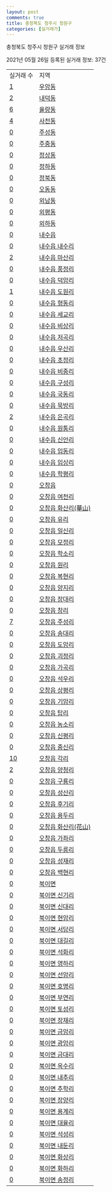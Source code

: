 ```yaml
---
layout: post
comments: true
title: 충청북도 청주시 청원구
categories: [실거래가]
---
```


충청북도 청주시 청원구 실거래 정보

2021년 05월 26일 등록된 실거래 정보: 37건


<table>
  <tr>
    <td>실거래 수</td>
    <td>지역</td>
  </tr>

  
  <tr>
    <td><a href="4311410100.html">1</a></td>
    <td><a href="4311410100.html">우암동</a></td>
  </tr>
    

  <tr>
    <td><a href="4311410200.html">2</a></td>
    <td><a href="4311410200.html">내덕동</a></td>
  </tr>
    

  <tr>
    <td><a href="4311410300.html">6</a></td>
    <td><a href="4311410300.html">율량동</a></td>
  </tr>
    

  <tr>
    <td><a href="4311410400.html">4</a></td>
    <td><a href="4311410400.html">사천동</a></td>
  </tr>
    

  <tr>
    <td><a href="4311410500.html">0</a></td>
    <td><a href="4311410500.html">주성동</a></td>
  </tr>
    

  <tr>
    <td><a href="4311410600.html">0</a></td>
    <td><a href="4311410600.html">주중동</a></td>
  </tr>
    

  <tr>
    <td><a href="4311410700.html">0</a></td>
    <td><a href="4311410700.html">정상동</a></td>
  </tr>
    

  <tr>
    <td><a href="4311410800.html">0</a></td>
    <td><a href="4311410800.html">정하동</a></td>
  </tr>
    

  <tr>
    <td><a href="4311410900.html">0</a></td>
    <td><a href="4311410900.html">정북동</a></td>
  </tr>
    

  <tr>
    <td><a href="4311411000.html">0</a></td>
    <td><a href="4311411000.html">오동동</a></td>
  </tr>
    

  <tr>
    <td><a href="4311411100.html">0</a></td>
    <td><a href="4311411100.html">외남동</a></td>
  </tr>
    

  <tr>
    <td><a href="4311411200.html">0</a></td>
    <td><a href="4311411200.html">외평동</a></td>
  </tr>
    

  <tr>
    <td><a href="4311411300.html">0</a></td>
    <td><a href="4311411300.html">외하동</a></td>
  </tr>
    

  <tr>
    <td><a href="4311425000.html">0</a></td>
    <td><a href="4311425000.html">내수읍</a></td>
  </tr>
    

  <tr>
    <td><a href="4311425021.html">0</a></td>
    <td><a href="4311425021.html">내수읍 내수리</a></td>
  </tr>
    

  <tr>
    <td><a href="4311425022.html">2</a></td>
    <td><a href="4311425022.html">내수읍 마산리</a></td>
  </tr>
    

  <tr>
    <td><a href="4311425023.html">0</a></td>
    <td><a href="4311425023.html">내수읍 풍정리</a></td>
  </tr>
    

  <tr>
    <td><a href="4311425024.html">0</a></td>
    <td><a href="4311425024.html">내수읍 덕암리</a></td>
  </tr>
    

  <tr>
    <td><a href="4311425025.html">1</a></td>
    <td><a href="4311425025.html">내수읍 도원리</a></td>
  </tr>
    

  <tr>
    <td><a href="4311425026.html">0</a></td>
    <td><a href="4311425026.html">내수읍 형동리</a></td>
  </tr>
    

  <tr>
    <td><a href="4311425027.html">0</a></td>
    <td><a href="4311425027.html">내수읍 세교리</a></td>
  </tr>
    

  <tr>
    <td><a href="4311425028.html">0</a></td>
    <td><a href="4311425028.html">내수읍 비상리</a></td>
  </tr>
    

  <tr>
    <td><a href="4311425029.html">0</a></td>
    <td><a href="4311425029.html">내수읍 저곡리</a></td>
  </tr>
    

  <tr>
    <td><a href="4311425030.html">0</a></td>
    <td><a href="4311425030.html">내수읍 우산리</a></td>
  </tr>
    

  <tr>
    <td><a href="4311425031.html">0</a></td>
    <td><a href="4311425031.html">내수읍 초정리</a></td>
  </tr>
    

  <tr>
    <td><a href="4311425032.html">0</a></td>
    <td><a href="4311425032.html">내수읍 비중리</a></td>
  </tr>
    

  <tr>
    <td><a href="4311425033.html">0</a></td>
    <td><a href="4311425033.html">내수읍 구성리</a></td>
  </tr>
    

  <tr>
    <td><a href="4311425034.html">0</a></td>
    <td><a href="4311425034.html">내수읍 국동리</a></td>
  </tr>
    

  <tr>
    <td><a href="4311425035.html">0</a></td>
    <td><a href="4311425035.html">내수읍 묵방리</a></td>
  </tr>
    

  <tr>
    <td><a href="4311425036.html">2</a></td>
    <td><a href="4311425036.html">내수읍 은곡리</a></td>
  </tr>
    

  <tr>
    <td><a href="4311425037.html">0</a></td>
    <td><a href="4311425037.html">내수읍 원통리</a></td>
  </tr>
    

  <tr>
    <td><a href="4311425038.html">0</a></td>
    <td><a href="4311425038.html">내수읍 신안리</a></td>
  </tr>
    

  <tr>
    <td><a href="4311425039.html">0</a></td>
    <td><a href="4311425039.html">내수읍 입동리</a></td>
  </tr>
    

  <tr>
    <td><a href="4311425040.html">0</a></td>
    <td><a href="4311425040.html">내수읍 입상리</a></td>
  </tr>
    

  <tr>
    <td><a href="4311425041.html">0</a></td>
    <td><a href="4311425041.html">내수읍 학평리</a></td>
  </tr>
    

  <tr>
    <td><a href="4311425300.html">0</a></td>
    <td><a href="4311425300.html">오창읍</a></td>
  </tr>
    

  <tr>
    <td><a href="4311425321.html">0</a></td>
    <td><a href="4311425321.html">오창읍 여천리</a></td>
  </tr>
    

  <tr>
    <td><a href="4311425322.html">0</a></td>
    <td><a href="4311425322.html">오창읍 화산리(華山)</a></td>
  </tr>
    

  <tr>
    <td><a href="4311425323.html">0</a></td>
    <td><a href="4311425323.html">오창읍 유리</a></td>
  </tr>
    

  <tr>
    <td><a href="4311425324.html">0</a></td>
    <td><a href="4311425324.html">오창읍 일신리</a></td>
  </tr>
    

  <tr>
    <td><a href="4311425325.html">0</a></td>
    <td><a href="4311425325.html">오창읍 모정리</a></td>
  </tr>
    

  <tr>
    <td><a href="4311425326.html">0</a></td>
    <td><a href="4311425326.html">오창읍 학소리</a></td>
  </tr>
    

  <tr>
    <td><a href="4311425327.html">0</a></td>
    <td><a href="4311425327.html">오창읍 원리</a></td>
  </tr>
    

  <tr>
    <td><a href="4311425328.html">0</a></td>
    <td><a href="4311425328.html">오창읍 복현리</a></td>
  </tr>
    

  <tr>
    <td><a href="4311425329.html">0</a></td>
    <td><a href="4311425329.html">오창읍 양지리</a></td>
  </tr>
    

  <tr>
    <td><a href="4311425330.html">0</a></td>
    <td><a href="4311425330.html">오창읍 장대리</a></td>
  </tr>
    

  <tr>
    <td><a href="4311425331.html">0</a></td>
    <td><a href="4311425331.html">오창읍 창리</a></td>
  </tr>
    

  <tr>
    <td><a href="4311425332.html">7</a></td>
    <td><a href="4311425332.html">오창읍 주성리</a></td>
  </tr>
    

  <tr>
    <td><a href="4311425333.html">0</a></td>
    <td><a href="4311425333.html">오창읍 송대리</a></td>
  </tr>
    

  <tr>
    <td><a href="4311425334.html">0</a></td>
    <td><a href="4311425334.html">오창읍 도암리</a></td>
  </tr>
    

  <tr>
    <td><a href="4311425335.html">0</a></td>
    <td><a href="4311425335.html">오창읍 괴정리</a></td>
  </tr>
    

  <tr>
    <td><a href="4311425336.html">0</a></td>
    <td><a href="4311425336.html">오창읍 가곡리</a></td>
  </tr>
    

  <tr>
    <td><a href="4311425337.html">0</a></td>
    <td><a href="4311425337.html">오창읍 석우리</a></td>
  </tr>
    

  <tr>
    <td><a href="4311425338.html">0</a></td>
    <td><a href="4311425338.html">오창읍 상평리</a></td>
  </tr>
    

  <tr>
    <td><a href="4311425339.html">0</a></td>
    <td><a href="4311425339.html">오창읍 기암리</a></td>
  </tr>
    

  <tr>
    <td><a href="4311425340.html">0</a></td>
    <td><a href="4311425340.html">오창읍 탑리</a></td>
  </tr>
    

  <tr>
    <td><a href="4311425341.html">0</a></td>
    <td><a href="4311425341.html">오창읍 농소리</a></td>
  </tr>
    

  <tr>
    <td><a href="4311425342.html">0</a></td>
    <td><a href="4311425342.html">오창읍 신평리</a></td>
  </tr>
    

  <tr>
    <td><a href="4311425343.html">0</a></td>
    <td><a href="4311425343.html">오창읍 중신리</a></td>
  </tr>
    

  <tr>
    <td><a href="4311425344.html">10</a></td>
    <td><a href="4311425344.html">오창읍 각리</a></td>
  </tr>
    

  <tr>
    <td><a href="4311425345.html">2</a></td>
    <td><a href="4311425345.html">오창읍 양청리</a></td>
  </tr>
    

  <tr>
    <td><a href="4311425346.html">0</a></td>
    <td><a href="4311425346.html">오창읍 구룡리</a></td>
  </tr>
    

  <tr>
    <td><a href="4311425347.html">0</a></td>
    <td><a href="4311425347.html">오창읍 성산리</a></td>
  </tr>
    

  <tr>
    <td><a href="4311425348.html">0</a></td>
    <td><a href="4311425348.html">오창읍 후기리</a></td>
  </tr>
    

  <tr>
    <td><a href="4311425349.html">0</a></td>
    <td><a href="4311425349.html">오창읍 용두리</a></td>
  </tr>
    

  <tr>
    <td><a href="4311425350.html">0</a></td>
    <td><a href="4311425350.html">오창읍 화산리(花山)</a></td>
  </tr>
    

  <tr>
    <td><a href="4311425351.html">0</a></td>
    <td><a href="4311425351.html">오창읍 가좌리</a></td>
  </tr>
    

  <tr>
    <td><a href="4311425352.html">0</a></td>
    <td><a href="4311425352.html">오창읍 두릉리</a></td>
  </tr>
    

  <tr>
    <td><a href="4311425353.html">0</a></td>
    <td><a href="4311425353.html">오창읍 성재리</a></td>
  </tr>
    

  <tr>
    <td><a href="4311425354.html">0</a></td>
    <td><a href="4311425354.html">오창읍 백현리</a></td>
  </tr>
    

  <tr>
    <td><a href="4311431000.html">0</a></td>
    <td><a href="4311431000.html">북이면</a></td>
  </tr>
    

  <tr>
    <td><a href="4311431021.html">0</a></td>
    <td><a href="4311431021.html">북이면 신기리</a></td>
  </tr>
    

  <tr>
    <td><a href="4311431022.html">0</a></td>
    <td><a href="4311431022.html">북이면 신대리</a></td>
  </tr>
    

  <tr>
    <td><a href="4311431023.html">0</a></td>
    <td><a href="4311431023.html">북이면 현암리</a></td>
  </tr>
    

  <tr>
    <td><a href="4311431024.html">0</a></td>
    <td><a href="4311431024.html">북이면 서당리</a></td>
  </tr>
    

  <tr>
    <td><a href="4311431025.html">0</a></td>
    <td><a href="4311431025.html">북이면 대길리</a></td>
  </tr>
    

  <tr>
    <td><a href="4311431026.html">0</a></td>
    <td><a href="4311431026.html">북이면 석화리</a></td>
  </tr>
    

  <tr>
    <td><a href="4311431027.html">0</a></td>
    <td><a href="4311431027.html">북이면 영하리</a></td>
  </tr>
    

  <tr>
    <td><a href="4311431028.html">0</a></td>
    <td><a href="4311431028.html">북이면 선암리</a></td>
  </tr>
    

  <tr>
    <td><a href="4311431029.html">0</a></td>
    <td><a href="4311431029.html">북이면 호명리</a></td>
  </tr>
    

  <tr>
    <td><a href="4311431030.html">0</a></td>
    <td><a href="4311431030.html">북이면 부연리</a></td>
  </tr>
    

  <tr>
    <td><a href="4311431031.html">0</a></td>
    <td><a href="4311431031.html">북이면 토성리</a></td>
  </tr>
    

  <tr>
    <td><a href="4311431032.html">0</a></td>
    <td><a href="4311431032.html">북이면 장재리</a></td>
  </tr>
    

  <tr>
    <td><a href="4311431033.html">0</a></td>
    <td><a href="4311431033.html">북이면 금암리</a></td>
  </tr>
    

  <tr>
    <td><a href="4311431034.html">0</a></td>
    <td><a href="4311431034.html">북이면 광암리</a></td>
  </tr>
    

  <tr>
    <td><a href="4311431035.html">0</a></td>
    <td><a href="4311431035.html">북이면 금대리</a></td>
  </tr>
    

  <tr>
    <td><a href="4311431036.html">0</a></td>
    <td><a href="4311431036.html">북이면 옥수리</a></td>
  </tr>
    

  <tr>
    <td><a href="4311431037.html">0</a></td>
    <td><a href="4311431037.html">북이면 내추리</a></td>
  </tr>
    

  <tr>
    <td><a href="4311431038.html">0</a></td>
    <td><a href="4311431038.html">북이면 추학리</a></td>
  </tr>
    

  <tr>
    <td><a href="4311431039.html">0</a></td>
    <td><a href="4311431039.html">북이면 장양리</a></td>
  </tr>
    

  <tr>
    <td><a href="4311431040.html">0</a></td>
    <td><a href="4311431040.html">북이면 용계리</a></td>
  </tr>
    

  <tr>
    <td><a href="4311431041.html">0</a></td>
    <td><a href="4311431041.html">북이면 대율리</a></td>
  </tr>
    

  <tr>
    <td><a href="4311431042.html">0</a></td>
    <td><a href="4311431042.html">북이면 석성리</a></td>
  </tr>
    

  <tr>
    <td><a href="4311431043.html">0</a></td>
    <td><a href="4311431043.html">북이면 내둔리</a></td>
  </tr>
    

  <tr>
    <td><a href="4311431044.html">0</a></td>
    <td><a href="4311431044.html">북이면 화상리</a></td>
  </tr>
    

  <tr>
    <td><a href="4311431045.html">0</a></td>
    <td><a href="4311431045.html">북이면 화하리</a></td>
  </tr>
    

  <tr>
    <td><a href="4311431046.html">0</a></td>
    <td><a href="4311431046.html">북이면 송정리</a></td>
  </tr>
    


</table>
    